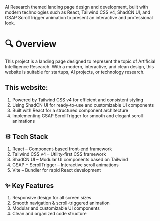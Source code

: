AI Research themed landing page design and development, built with modern technologies such as React, Tailwind CSS v4, ShadCN UI, and GSAP ScrollTrigger animation to present an interactive and professional look.

# 🔍 Overview
This project is a landing page designed to represent the topic of Artificial Intelligence Research. With a modern, interactive, and clean design, this website is suitable for startups, AI projects, or technology research.

## This website:
1. Powered by Tailwind CSS v4 for efficient and consistent styling 
2. Using ShadCN UI for ready-to-use and customizable UI components
3. Built with React for a structured component architecture
4. Implementing GSAP ScrollTrigger for smooth and elegant scroll animations

## ⚙️ Tech Stack
1. React – Component-based front-end framework
2. Tailwind CSS v4 – Utility-first CSS framework
3. ShadCN UI – Modular UI components based on Tailwind
4. GSAP + ScrollTrigger – Interactive scroll animations
5. Vite – Bundler for rapid React development

## ✨ Key Features
1. Responsive design for all screen sizes
2. Smooth navigation & scroll-triggered animation
3. Modular and customizable UI components
4. Clean and organized code structure

 
